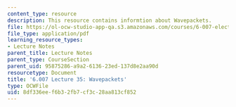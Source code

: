 ```yaml
---
content_type: resource
description: This resource contains informtion about Wavepackets.
file: https://ol-ocw-studio-app-qa.s3.amazonaws.com/courses/6-007-electromagnetic-energy-from-motors-to-lasers-spring-2011/8df336eef6b32fb7cf3c28aa813cf852_MIT6_007S11_lec35.pdf
file_type: application/pdf
learning_resource_types:
- Lecture Notes
parent_title: Lecture Notes
parent_type: CourseSection
parent_uid: 95875286-a9a2-6136-23ed-137d8e2aa90d
resourcetype: Document
title: '6.007 Lecture 35: Wavepackets'
type: OCWFile
uid: 8df336ee-f6b3-2fb7-cf3c-28aa813cf852
---
```

